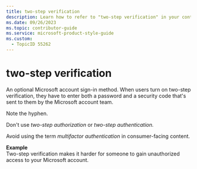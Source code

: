 ```yaml
---
title: two-step verification
description: Learn how to refer to "two-step verification" in your content.
ms.date: 09/26/2023
ms.topic: contributor-guide
ms.service: microsoft-product-style-guide
ms.custom:
  - TopicID 55262
---
```



# two-step verification

An optional Microsoft account sign-in method. When users turn on two-step verification, they have to enter both a password and a security code that's sent to them by the Microsoft account team.

Note the hyphen.

Don't use *two-step authorization* or *two-step authentication.*

Avoid using the term *multifactor authentication* in consumer-facing content.

**Example**  
Two-step verification makes it harder for someone to gain unauthorized access to your Microsoft account. 

